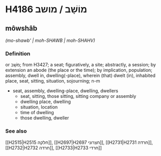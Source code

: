# H4186 מוֹשָׁב / מושב

## môwshâb

_(mo-shawb' | moh-SHAWB | moh-SHAHV)_

### Definition

or מֹשָׁב; from H3427; a seat; figuratively, a site; abstractly, a session; by extension an abode (the place or the time); by implication, population; assembly, dwell in, dwelling(-place), wherein (that) dwelt (in), inhabited place, seat, sitting, situation, sojourning; n-m

- seat, assembly, dwelling-place, dwelling, dwellers
  - seat, sitting, those sitting, sitting company or assembly
  - dwelling place, dwelling
  - situation, location
  - time of dwelling
  - those dwelling, dweller

### See also

[[H2515|H2515 חלקה]], [[H2697|H2697 חצרוני]], [[H2731|H2731 חרדה]], [[H2732|H2732 חרדה]], [[H2733|H2733 חרדי]]
